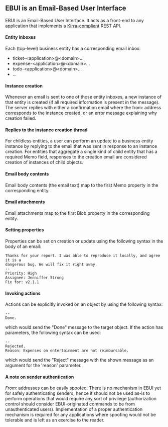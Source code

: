 ## EBUI is an Email-Based User Interface

EBUI is an Email-Based User Interface. It acts as a front-end to any application that implements a [Kirra-compliant](http://abstratt.github.io/kirra/) REST API.

#### Entity inboxes

Each (top-level) business entity has a corresponding email inbox:

- ticket-\<application\>@\<domain\>...
- expense-\<application\>@\<domain\>...
- todo-\<application\>@\<domain\>...
- ...


#### Instance creation

Whenever an email is sent to one of those entity inboxes, a new instance of that entity is created (if all required information is present in the message). The server replies with either a confirmation email where the from: address corresponds to the instance created, or an error message explaining why creation failed.

#### Replies to the instance creation thread

For childless entities, a user can perform an update to a business entity instance by replying to the email that was sent in response to an instance creation. For entities that aggregate a single kind of child entity that has a required Memo field, responses to the creation email are considered creation of instances of child objects.

#### Email body contents

Email body contents (the email text) map to the first Memo property in the corresponding entity. 

#### Email attachments

Email attachments map to the first Blob property in the corresponding entity. 

#### Setting properties

Properties can be set on creation or update using the following syntax in the body of an email:

    Thanks for your report. I was able to reproduce it locally, and agree it is a 
    dangerous bug. We will fix it right away.
    --
    Priority: High
    Assignee: Jenniffer Strong
    Fix for: v2.1.1


#### Invoking actions

Actions can be explicitly invoked on an object by using the following syntax:

    --
    Done.

which would send the "Done" message to the target object. If the action has parameters, the following syntax can be used:

    --
    Rejected.
    Reason: Expenses on entertainment are not reimbursable.

which would send the "Reject" message with the shown message as an argument for the 'reason' parameter. 

#### A note on sender authentication

*From:* addresses can be easily spoofed. There is no mechanism in EBUI yet for safely authenticating senders, hence it should not be used as-is to perform operations that would require any sort of privilege (authorization control should consider EBUI-originated commands to be from unauthenticated users). Implementation of a proper authentication mechanism is required for any applications where spoofing would not be tolerable and is left as an exercise to the reader.
